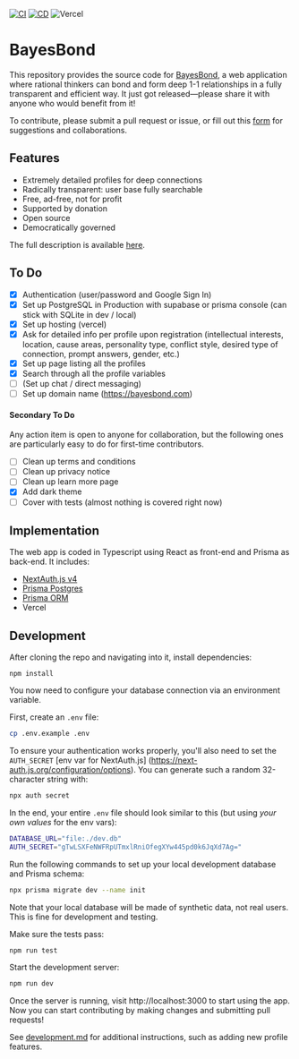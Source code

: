 
[![CI](https://github.com/BayesBond/BayesBond/actions/workflows/ci.yml/badge.svg)](https://github.com/BayesBond/BayesBond/actions/workflows/ci.yml)
[![CD](https://github.com/BayesBond/BayesBond/actions/workflows/cd.yml/badge.svg)](https://github.com/BayesBond/BayesBond/actions/workflows/cd.yml)
![Vercel](https://deploy-badge.vercel.app/vercel/bayesbond)

# BayesBond

This repository provides the source code for [BayesBond](https://bayesbond.vercel.app), a web application where rational thinkers can bond and form deep 1-1 
relationships in a fully transparent and efficient way. It just got released—please share it with anyone who would benefit from it!

To contribute, please submit a pull request or issue, or fill out this [form](https://forms.gle/tKnXUMAbEreMK6FC6) for suggestions and collaborations.

## Features

- Extremely detailed profiles for deep connections
- Radically transparent: user base fully searchable
- Free, ad-free, not for profit
- Supported by donation
- Open source
- Democratically governed

The full description is available [here](https://BayesBond.com/meeting-rational).

## To Do

- [x] Authentication (user/password and Google Sign In)
- [x] Set up PostgreSQL in Production with supabase or prisma console (can stick with SQLite in dev / local)
- [x] Set up hosting (vercel)
- [x] Ask for detailed info per profile upon registration (intellectual interests, location, cause areas, personality type, conflict style, desired type of connection, prompt answers, gender, etc.)
- [x] Set up page listing all the profiles
- [x] Search through all the profile variables
- [ ] (Set up chat / direct messaging)
- [ ] Set up domain name (https://bayesbond.com)

#### Secondary To Do

Any action item is open to anyone for collaboration, but the following ones are particularly easy to do for first-time contributors.

- [ ] Clean up terms and conditions
- [ ] Clean up privacy notice
- [ ] Clean up learn more page
- [x] Add dark theme
- [ ] Cover with tests (almost nothing is covered right now)

## Implementation

The web app is coded in Typescript using React as front-end and Prisma as back-end. It includes:

- [NextAuth.js v4](https://next-auth.js.org/)
- [Prisma Postgres](https://www.prisma.io/postgres)
- [Prisma ORM](https://www.prisma.io/orm)
- Vercel

## Development

After cloning the repo and navigating into it, install dependencies:

```
npm install
```

You now need to configure your database connection via an environment variable.

First, create an `.env` file:

```bash
cp .env.example .env
```

To ensure your authentication works properly, you'll also need to set the `AUTH_SECRET` [env var for NextAuth.js]
(https://next-auth.js.org/configuration/options). You can generate such a random 32-character string with:
```bash
npx auth secret
```

In the end, your entire `.env` file should look similar to this (but using _your own values_ for the env vars):
```bash
DATABASE_URL="file:./dev.db"
AUTH_SECRET="gTwLSXFeNWFRpUTmxlRniOfegXYw445pd0k6JqXd7Ag="
```

Run the following commands to set up your local development database and Prisma schema:
```bash
npx prisma migrate dev --name init
```
Note that your local database will be made of synthetic data, not real users. This is fine for development and testing.

Make sure the tests pass:
```bash
npm run test
```

Start the development server:
```bash
npm run dev
```

Once the server is running, visit http://localhost:3000 to start using the app. Now you can start contributing by making changes and submitting pull requests!

See [development.md](docs/development.md) for additional instructions, such as adding new profile features.